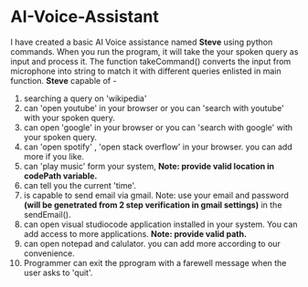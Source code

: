 # AI-Voice-Assistant
I have created a basic AI Voice assistance named **Steve** using python commands. When you run the program, it will take the your spoken query as input and process it. The function takeCommand() converts the input from microphone into string to match it with different queries enlisted in main function.
**Steve** capable of -
1. searching a query on 'wikipedia'
2. can 'open youtube' in your browser or you can 'search with youtube' with your spoken query.
3. can open 'google' in your browser or you can 'search with google' with your spoken query.
4. can 'open spotify' , 'open stack overflow' in your browser. you can add more if you like.
5. can 'play music' form your system, **Note: provide valid location in codePath variable.**
6. can tell you the current 'time'.
7. is capable to send email via gmail. Note: use your email and password **(will be genetrated from 2 step verification in gmail settings)** in the sendEmail().
8. can open visual studiocode application installed in your system. You can add access to more applications. **Note: provide valid path.** 
9. can open notepad and calulator. you can add more according to our convenience.
10. Programmer can exit the pprogram with a farewell message when the user asks to 'quit'.
